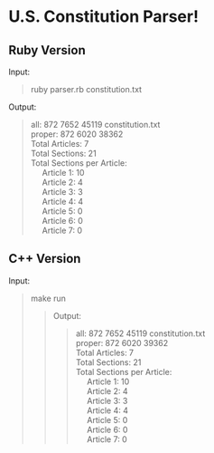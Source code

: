<h1>U.S. Constitution Parser!</h1>

<h2>Ruby Version</h2>

Input:
<blockquote>
ruby parser.rb constitution.txt 
</blockquote>

Output:
<blockquote>
all: 872 7652 45119 constitution.txt <br />
proper: 872 6020 38362 <br />
Total Articles: 7 <br />
Total Sections: 21 <br />
Total Sections per Article: <br /> 
&nbsp;&nbsp;&nbsp;&nbsp; Article 1: 10 <br />
&nbsp;&nbsp;&nbsp;&nbsp; Article 2: 4 <br />
&nbsp;&nbsp;&nbsp;&nbsp; Article 3: 3 <br />
&nbsp;&nbsp;&nbsp;&nbsp; Article 4: 4 <br />
&nbsp;&nbsp;&nbsp;&nbsp; Article 5: 0 <br />
&nbsp;&nbsp;&nbsp;&nbsp; Article 6: 0 <br />
&nbsp;&nbsp;&nbsp;&nbsp; Article 7: 0 <br />
</blockquote>

<h2>C++ Version</h2>

Input:
<blockquote>
make run
<blockquote>

Output:
<blockquote>
all: 872 7652 45119 constitution.txt <br />
proper: 872 6020 39362 <br />
Total Articles: 7 <br />
Total Sections: 21 <br />
Total Sections per Article: <br /> 
&nbsp;&nbsp;&nbsp;&nbsp; Article 1: 10 <br />
&nbsp;&nbsp;&nbsp;&nbsp; Article 2: 4 <br />
&nbsp;&nbsp;&nbsp;&nbsp; Article 3: 3 <br />
&nbsp;&nbsp;&nbsp;&nbsp; Article 4: 4 <br />
&nbsp;&nbsp;&nbsp;&nbsp; Article 5: 0 <br />
&nbsp;&nbsp;&nbsp;&nbsp; Article 6: 0 <br />
&nbsp;&nbsp;&nbsp;&nbsp; Article 7: 0 <br />
</blockquote>

